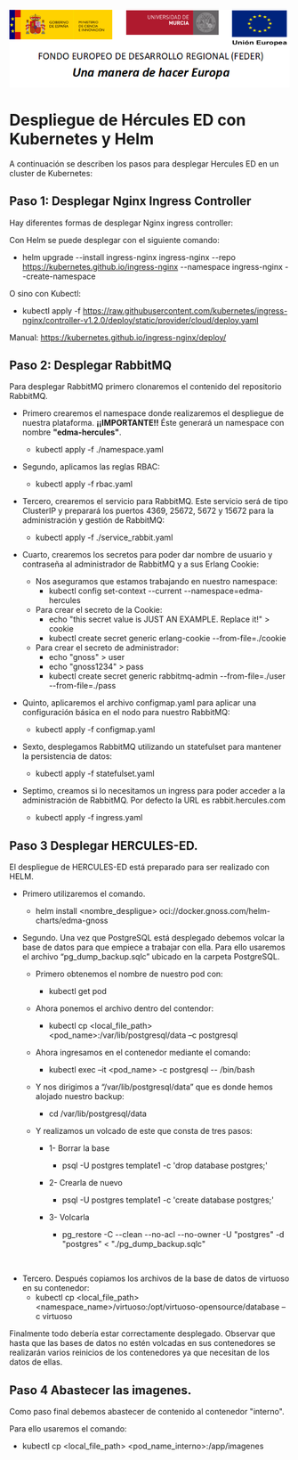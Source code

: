 ![](./media/CabeceraDocumentosMD.png)

# Despliegue de Hércules ED con Kubernetes y Helm

A continuación se describen los pasos para desplegar Hercules ED en un cluster de Kubernetes: 

## Paso 1: Desplegar Nginx Ingress Controller

Hay diferentes formas de desplegar Nginx ingress controller:

Con Helm se puede desplegar con el siguiente comando:
  * helm upgrade --install ingress-nginx ingress-nginx --repo https://kubernetes.github.io/ingress-nginx --namespace ingress-nginx --create-namespace

O sino con Kubectl:
  * kubectl apply -f https://raw.githubusercontent.com/kubernetes/ingress-nginx/controller-v1.2.0/deploy/static/provider/cloud/deploy.yaml

Manual: https://kubernetes.github.io/ingress-nginx/deploy/


## Paso 2: Desplegar RabbitMQ

Para desplegar RabbitMQ primero clonaremos el contenido del repositorio RabbitMQ.

* Primero crearemos el namespace donde realizaremos el despliegue de nuestra plataforma. **¡¡IMPORTANTE!!** Éste generará un namespace con nombre **"edma-hercules"**.
  * kubectl apply -f ./namespace.yaml 
 
* Segundo, aplicamos las reglas RBAC:
  * kubectl apply -f rbac.yaml 

* Tercero, crearemos el servicio para RabbitMQ. Este servicio será de tipo ClusterIP y preparará los puertos 4369, 25672, 5672 y 15672 para la administración y gestión de RabbitMQ:
  *  kubectl apply -f ./service_rabbit.yaml

* Cuarto, crearemos los secretos para poder dar nombre de usuario y contraseña al administrador de RabbitMQ y a sus Erlang Cookie:
  - Nos aseguramos que estamos trabajando en nuestro namespace:
    - kubectl config set-context --current --namespace=edma-hercules
  - Para crear el secreto de la Cookie:
    - echo "this secret value is JUST AN EXAMPLE. Replace it!" > cookie
    - kubectl create secret generic erlang-cookie --from-file=./cookie
  - Para crear el secreto de administrador:
    - echo "gnoss" > user
    - echo "gnoss1234" > pass
    - kubectl create secret generic rabbitmq-admin --from-file=./user --from-file=./pass

* Quinto, aplicaremos el archivo configmap.yaml para aplicar una configuración básica en el nodo para nuestro RabbitMQ:
  - kubectl apply -f configmap.yaml

* Sexto, desplegamos RabbitMQ utilizando un statefulset para mantener la persistencia de datos:
  - kubectl apply -f statefulset.yaml

* Septimo, creamos si lo necesitamos un ingress para poder acceder a la administración de RabbitMQ. Por defecto la URL es rabbit.hercules.com
  - kubectl apply -f ingress.yaml

## Paso 3 Desplegar HERCULES-ED.

El despliegue de HERCULES-ED está preparado para ser realizado con HELM. 

* Primero utilizaremos el comando.
  * helm install <nombre_despligue> oci://docker.gnoss.com/helm-charts/edma-gnoss

* Segundo. Una vez que PostgreSQL está desplegado debemos volcar la base de datos para que empiece a trabajar con ella.
Para ello usaremos el archivo “pg_dump_backup.sqlc” ubicado en la carpeta PostgreSQL.
  * Primero obtenemos el nombre de nuestro pod con:
    * kubectl get pod

  * Ahora ponemos el archivo dentro del contendor:
    * kubectl cp <local_file_path> <pod_name>:/var/lib/postgresql/data –c postgresql
 
  * Ahora ingresamos en el contenedor mediante el comando:
    * kubectl exec –it <pod_name> -c postgresql -- /bin/bash
 
  * Y nos dirigimos a “/var/lib/postgresql/data” que es donde hemos alojado nuestro backup:
    * cd /var/lib/postgresql/data

  * Y realizamos un volcado de este que consta de tres pasos:

    * 1-	Borrar la base  
      * psql -U postgres template1 -c 'drop database postgres;'

    * 2- Crearla de nuevo  
      * psql -U postgres template1 -c 'create database postgres;'

    * 3-	Volcarla  
      * pg_restore -C --clean --no-acl --no-owner -U "postgres" -d "postgres" < "./pg_dump_backup.sqlc"

 
* Tercero. Después copiamos los archivos de la base de datos de virtuoso en su contenedor:
  * kubectl cp <local_file_path> <namespace_name>/virtuoso:/opt/virtuoso-opensource/database –c virtuoso

Finalmente todo debería estar correctamente desplegado. Observar que hasta que las bases de datos no estén volcadas 
en sus contenedores se realizarán varios reinicios de los contenedores ya que necesitan de los datos de ellas.

## Paso 4 Abastecer las imagenes.

Como paso final debemos abastecer de contenido al contenedor "interno".

Para ello usaremos el comando:

  * kubectl cp <local_file_path> <pod_name_interno>:/app/imagenes
